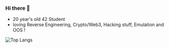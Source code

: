 ### Hi there 👋
- 20 year's old 42 Student
- loving Reverse Engineering, Crypto/Web3, Hacking stuff, Emulation and OOS !

![Top Langs](https://github-readme-stats.vercel.app/api/top-langs/?username=moulin-louis&layout=compact)
<!--
**moulin-louis/moulin-louis** is a ✨ _special_ ✨ repository because its `README.md` (this file) appears on your GitHub profile.

Here are some ideas to get you started:

- 🔭 I’m currently working on ...
- 🌱 I’m currently learning ...
- 👯 I’m looking to collaborate on ...
- 🤔 I’m looking for help with ...
- 💬 Ask me about ...
- 📫 How to reach me: ...
- 😄 Pronouns: ...
- ⚡ Fun fact: ...
-->
